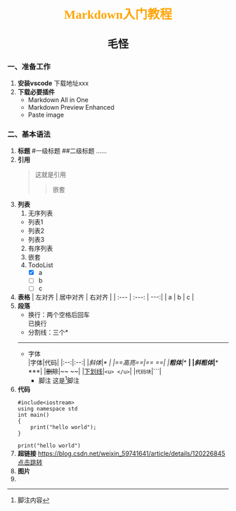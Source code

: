 # <center><font face="仿宋" font color=orange>Markdown入门教程</font>
## <center><font face="楷体" size=5>毛怪</font></center>
### 一、准备工作
1. **安装vscode**
    下载地址xxx
2. **下载必要插件**
   - Markdown All in One
   - Markdown Preview Enhanced
   - Paste image
### 二、基本语法
1. **标题**
    #一级标题
    ##二级标题
    ……
2. **引用**
    >这就是引用
    >>嵌套
3. **列表**
    1. 无序列表
    - 列表1
    - 列表2
    - 列表3
    2. 有序列表
    3. 嵌套 
    4. TodoList
        - [x] a
        - [ ] b
        - [ ] c
4. **表格**
   | 左对齐 | 居中对齐 | 右对齐 |
   | :--- | :---: | ---:|
   | a | b | c |
5. **段落**
   - 换行：两个空格后回车  
    已换行
   - 分割线：三个*
    ***
   - 字体   
     |字体|代码|
     |:--:|:--:|
     |*斜体*|* *|
     |==高亮==|== ==|
     |**粗体**|** **|
     |***斜粗体***|*** ***|
     |~~删除~~|~~ ~~|
     |<u>下划线</u>|```<u> </u>```|
     |```代码块```|```|
     - 脚注
       这是[^1]脚注
6. **代码**  
    ```
    #include<iostream>
    using namespace std
    int main()
    {
        print("hello world");
    }
    ```
    `print("hello world")`
7. **超链接**
    <https://blog.csdn.net/weixin_59741641/article/details/120226845>
    [点击跳转][连接1]
8. **图片**
9. 

[^1]: 脚注内容  

[连接1]: https://blog.csdn.net/weixin_59741641/article/details/120226845  



